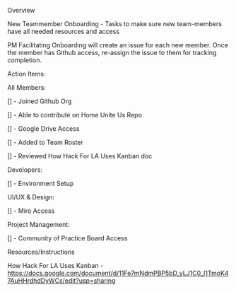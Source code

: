 Overview

New Teammember Onboarding - Tasks to make sure new team-members have all needed resources and access

PM Facilitating Onboarding will create an issue for each new member.
Once the member has Github access, re-assign the issue to them for tracking completion.

Action Items:

All Members:

[] - Joined Github Org

[] - Able to contribute on Home Unite Us Repo

[] - Google Drive Access

[] - Added to Team Roster

[] - Reviewed How Hack For LA Uses Kanban doc

Developers:

[] - Environment Setup

UI/UX & Design:

[] - Miro Access

Project Management:

[] - Community of Practice Board Access


Resources/Instructions

How Hack For LA Uses Kanban -https://docs.google.com/document/d/11Fe7mNdmPBP5bD_yLJ1C0_I1TmoK47AuHHrdhdDyWCs/edit?usp=sharing
